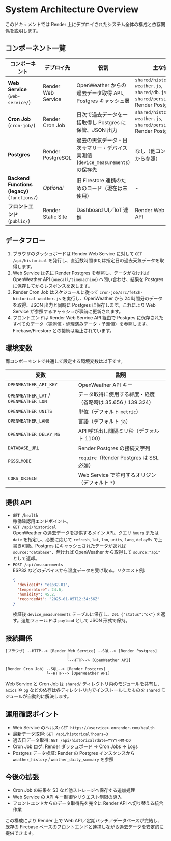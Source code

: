 # System Architecture Overview

このドキュメントでは Render 上にデプロイされたシステム全体の構成と依存関係を説明します。

## コンポーネント一覧

| コンポーネント | デプロイ先 | 役割 | 主な依存 |
| -------------- | ---------- | ---- | -------- |
| **Web Service** (`web-service/`) | Render Web Service | OpenWeather からの過去データ取得 API、Postgres キャッシュ層 | `shared/historical-weather.js`, `shared/db.js`, `shared/persistence.js`, Render Postgres |
| **Cron Job** (`cron-job/`) | Render Cron Job | 日次で過去データを一括取得し Postgres に保管、JSON 出力 | `shared/historical-weather.js`, `shared/persistence.js`, Render Postgres |
| **Postgres** | Render PostgreSQL | 過去の天気データ・日次サマリー・デバイス実測値 (`device_measurements`) の保存先 | なし（他コンポーネントから参照） |
| **Backend Functions (legacy)** (`functions/`) | *Optional* | 旧 Firestore 連携のためのコード（現在は未使用） | - |
| **フロントエンド** (`public/`) | Render Static Site | Dashboard UI／IoT 連携 | Render Web Service API |

## データフロー

1. ブラウザのダッシュボードは Render Web Service に対して `GET /api/historical` を発行し、直近数時間または指定日の過去天気データを取得します。
2. Web Service は先に Render Postgres を参照し、データがなければ OpenWeather API (`onecall/timemachine`) へ問い合わせ、結果を Postgres に保存してからレスポンスを返します。
3. Render Cron Job はスケジュールに従って `cron-job/src/fetch-historical-weather.js` を実行し、OpenWeather から 24 時間分のデータを取得、JSON 出力と同時に Postgres に保存します。これにより Web Service が参照するキャッシュが事前に更新されます。
4. フロントエンドは Render Web Service API 経由で Postgres に保存されたすべてのデータ（実測値・処理済みデータ・予測値）を参照します。Firebase/Firestore との接続は廃止されています。

## 環境変数

両コンポーネントで共通して設定する環境変数は以下です。

| 変数 | 説明 |
| ---- | ---- |
| `OPENWEATHER_API_KEY` | OpenWeather API キー |
| `OPENWEATHER_LAT` / `OPENWEATHER_LON` | データ取得に使用する緯度・経度（省略時は 35.656 / 139.324） |
| `OPENWEATHER_UNITS` | 単位（デフォルト `metric`）|
| `OPENWEATHER_LANG` | 言語（デフォルト `ja`）|
| `OPENWEATHER_DELAY_MS` | API 呼び出し間隔ミリ秒（デフォルト 1100）|
| `DATABASE_URL` | Render Postgres の接続文字列 |
| `PGSSLMODE` | `require`（Render Postgres は SSL 必須）|
| `CORS_ORIGIN` | Web Service で許可するオリジン（デフォルト `*`）|

## 提供 API

- `GET /health`  
  稼働確認用エンドポイント。
- `GET /api/historical`  
  OpenWeather の過去データを提供するメイン API。クエリ `hours` または `date` を指定し、必要に応じて `refresh`, `lat`, `lon`, `units`, `lang`, `delayMs` で上書き可能。Postgres にキャッシュされたデータがあれば `source:"database"`、無ければ OpenWeather から取得して `source:"api"` として返却。
- `POST /api/measurements`  
  ESP32 などのデバイスから温度データを受け取る。リクエスト例:
  ```json
  {
    "deviceId": "esp32-01",
    "temperature": 24.6,
    "humidity": 45.2,
    "recordedAt": "2025-01-05T12:34:56Z"
  }
  ```
  検証後 `device_measurements` テーブルに保存し、`201 {"status":"ok"}` を返す。追加フィールドは `payload` として JSON 形式で保持。

## 接続関係

```
[ブラウザ] --HTTP--> [Render Web Service] --SQL--> [Render Postgres]
                           │
                           └--HTTP--> [OpenWeather API]

[Render Cron Job] --SQL--> [Render Postgres]
                  └--HTTP--> [OpenWeather API]
```

Web Service と Cron Job は `shared/` ディレクトリ内のモジュールを共有し、`axios` や `pg` などの依存は各ディレクトリ内でインストールしたものを `shared` モジュールが自動的に解決します。

## 運用確認ポイント

- Web Service のヘルス: `GET https://<service>.onrender.com/health`
- 最新データ取得: `GET /api/historical?hours=3`
- 過去日データ取得: `GET /api/historical?date=YYYY-MM-DD`
- Cron Job ログ: Render ダッシュボード → Cron Jobs → Logs
- Postgres データ検証: Render の Postgres インスタンスから `weather_history` / `weather_daily_summary` を参照

## 今後の拡張

- Cron Job の結果を S3 など他ストレージへ保存する追加処理
- Web Service の API キー制御やリクエスト制限の導入
- フロントエンドからのデータ取得先を完全に Render API へ切り替える統合作業

この構成により Render 上で Web API／定期バッチ／データベースが完結し、既存の Firebase ベースのフロントエンドと連携しながら過去データを安定的に提供できます。

